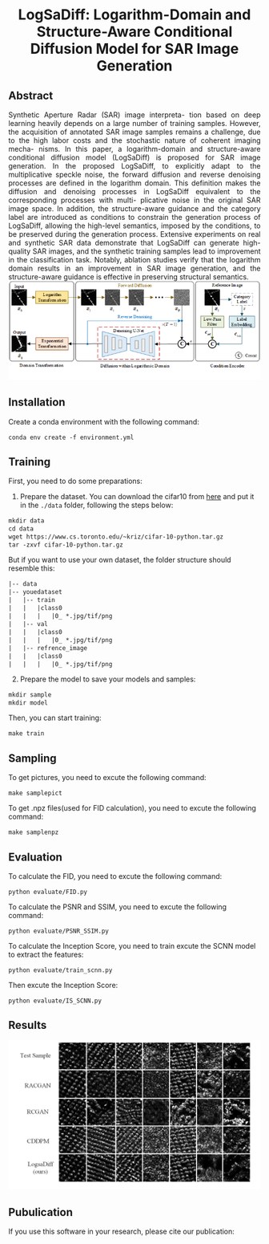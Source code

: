# <div align="center">  LogSaDiff: Logarithm-Domain and Structure-Aware Conditional Diffusion Model for SAR Image Generation </div>

## Abstract

<div align="justify">
Synthetic Aperture Radar (SAR) image interpreta-
tion based on deep learning heavily depends on a large number
of training samples. However, the acquisition of annotated SAR
image samples remains a challenge, due to the high labor
costs and the stochastic nature of coherent imaging mecha-
nisms. In this paper, a logarithm-domain and structure-aware
conditional diffusion model (LogSaDiff) is proposed for SAR
image generation. In the proposed LogSaDiff, to explicitly adapt
to the multiplicative speckle noise, the forward diffusion and
reverse denoising processes are defined in the logarithm domain.
This definition makes the diffusion and denoising processes in
LogSaDiff equivalent to the corresponding processes with multi-
plicative noise in the original SAR image space. In addition, the
structure-aware guidance and the category label are introduced
as conditions to constrain the generation process of LogSaDiff,
allowing the high-level semantics, imposed by the conditions, to be
preserved during the generation process. Extensive experiments
on real and synthetic SAR data demonstrate that LogSaDiff can
generate high-quality SAR images, and the synthetic training
samples lead to improvement in the classification task. Notably,
ablation studies verify that the logarithm domain results in an
improvement in SAR image generation, and the structure-aware
guidance is effective in preserving structural semantics.
</div>

<div align="center">
 <img src="/Framework.png" alt="Framework of the LogSaDiff. To explicitly adapt to the intrinsic characteristics of SAR images, LogSaDiff is defined in the logarithm domain, and
its generation process is constrained by the structure-aware guidance to preserve high-level semantics from the reference image and category label."/>
</div>
</div>

## Installation

Create a conda environment with the following command:

```
conda env create -f environment.yml
```

## Training

First, you need to do some preparations:

1. Prepare the dataset. You can download the cifar10 from [here](https://www.cs.toronto.edu/~kriz/cifar-10-python.tar.gz) and put it in the `./data` folder, following the steps below:

```
mkdir data
cd data
wget https://www.cs.toronto.edu/~kriz/cifar-10-python.tar.gz
tar -zxvf cifar-10-python.tar.gz
```

But if you want to use your own dataset, the folder structure should resemble this:

~~~
|-- data
|-- youedataset
|   |-- train
|   |   |class0
|   |   |   |0_ *.jpg/tif/png
|   |-- val
|   |   |class0
|   |   |   |0_ *.jpg/tif/png
|   |-- refrence_image
|   |   |class0
|   |   |   |0_ *.jpg/tif/png
~~~

2. Prepare the  model to save your models and samples:

```
mkdir sample
mkdir model
```

Then, you can start training:

```
make train
```

## Sampling

To get pictures, you need to excute the following command:

```
make samplepict
```

To get .npz files(used for FID calculation), you need to excute the following command:

```
make samplenpz
```

## Evaluation

To calculate the FID, you need to excute the following command:

```
python evaluate/FID.py
```

To calculate the PSNR and SSIM, you need to excute the following command:

```
python evaluate/PSNR_SSIM.py
```

To calculate the Inception Score, you need to train excute the SCNN model to extract the features:

```
python evaluate/train_scnn.py
```

Then excute the Inception Score:

```
python evaluate/IS_SCNN.py
```

## Results

<div align="center">
 <img src="/Visualization.png" alt="Visualization of the generated samples on Orchard data. The first row
shows real samples, randomly selected from the test set for each class. "/>
</div>



## Pubulication

If you use this software in your research, please cite our publication:

```

```
